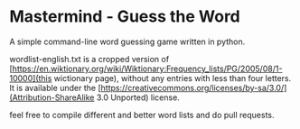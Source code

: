 # Mastermind - Guess the Word

A simple command-line word guessing game written in python.

wordlist-english.txt is a cropped version of [https://en.wiktionary.org/wiki/Wiktionary:Frequency_lists/PG/2005/08/1-10000](this wictionary page), without any entries with less than four letters. It is available under the [https://creativecommons.org/licenses/by-sa/3.0/](Attribution-ShareAlike 3.0 Unported) license.

feel free to compile different and better word lists and do pull requests.
